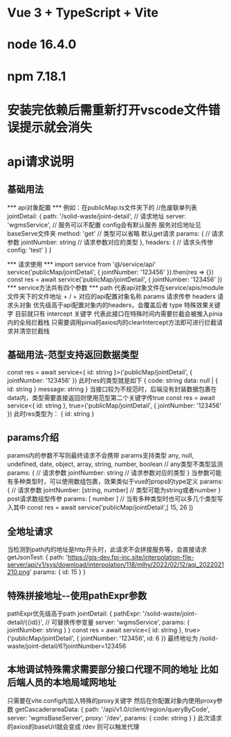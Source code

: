 <!--
 * @Author: mjh
 * @Date: 2022-08-19 09:31:37
 * @LastEditors: mjh
 * @LastEditTime: 2022-08-29 09:27:05
 * @Description: 
-->
# Vue 3 + TypeScript + Vite
# node 16.4.0  
# npm 7.18.1
# 安装完依赖后需重新打开vscode文件错误提示就会消失

# api请求说明

## 基础用法
*** api对象配置 *** 
例如：在publicMap.ts文件夹下的
//危废联单列表
jointDetail: {
    path: '/solid-waste/joint-detail', // 请求地址
    server: 'wgmsService', // 服务可以不配置 config会有默认服务  服务对应地址见baseServe文件夹
    method: 'get' // 类型可以省略 默认get请求
    params: { // 请求参数
        jointNumber: string // 请求参数对应的类型
    },
    headers: { // 请求头传惨
        config: 'test'
    }
}

*** 请求使用 ***
import service from '@/service/api'
service('publicMap/jointDetail', { jointNumber: '123456' }).then(res => {})
const res = await service('publicMap/jointDetail', { jointNumber: '123456' })
*** service方法共有四个参数 ***
path  代表api对象文件在service/apis/module文件夹下的文件地址 + / + 对应的api配置对象名称
params  请求传参
headers 请求头对象 优先级高于api配置对象内的headers，会覆盖后者
type  特殊效果关键字 目前就只有 intercept 关键字 代表此接口在特殊时间内需要拦截会被推入pinia内的全局拦截栈
只需要调用pinia的axios内的clearIntercept方法即可进行拦截请求并清空拦截栈

## 基础用法-范型支持返回数据类型
const res = await service<{ id: string }>('publicMap/jointDetail', { jointNumber: '123456' })
此时res的类型就是如下
{
    code: string
    data: null | { id: string }
    message: string
}
当接口较为不规范时，后端没有封装数据包裹在data内，类型需要直接返回则使用范型第二个关键字传true
const res = await service<{ id: string }, true>('publicMap/jointDetail', { jointNumber: '123456' })
此时res类型为： { id: string }

## params介绍
params内的参数不写则最终请求不会携带
params支持类型 any, null, undefined, date, object, array, string, number, boolean // any类型不类型监测
params: { // 请求参数
    jointNumber: string // 请求参数对应的类型
}
当参数可能有多种类型时，可以使用数组包裹，效果类似于vue的props的type定义
params: { // 请求参数
    jointNumber: [string, number] // 类型可能为string或者number
}
post请求数组型传参
params: [ number ] // 当有多种类型时也可以多几个类型写入其中
const res = await service('publicMap/jointDetail',[ 15, 26 ])
## 全地址请求
当检测到path内的地址是http开头时，此请求不会拼接服务等，会直接请求
getJsonTest: {
    path: 'https://gis-dev.fpi-inc.site/interpolation-file-server/api/v1/sys/download/interpolation/118/mlhy/2022/02/12/aqi_2022021210.png'
    params: {
        id: 15
    }
}
## 特殊拼接地址--使用pathExpr参数
pathExpr优先级高于path
jointDetail: {
    pathExpr: '/solid-waste/joint-detail/{{id}}', // 可替换传参变量
    server: 'wgmsService',
    params: {
        jointNumber: string
    }
}
const res = await service<{ id: string }, true>('publicMap/jointDetail', { jointNumber: '123456', id: 6 })
最终地址为 /solid-waste/joint-detail/6?jointNumber=123456

## 本地调试特殊需求需要部分接口代理不同的地址 比如后端人员的本地局域网地址
只需要在vite.config内加入特殊的proxy关键字
然后在你配置对象内使用proxy参数
getCascaderareaData: {
    path: '/api/v1.0/client/region/queryByCode',
    server: 'wgmsBaseServer',
    proxy: '/dev',
    params: {
        code: string
    }
}
此次请求的axios的baseUrl就会变成 /dev 则可以触发代理
